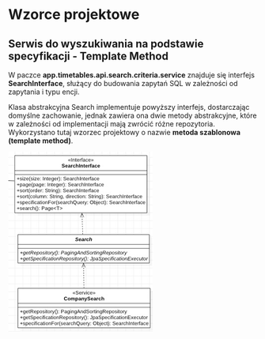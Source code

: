 # Wzorce projektowe

## Serwis do wyszukiwania na podstawie specyfikacji - Template Method 

W paczce **app.timetables.api.search.criteria.service** znajduje się interfejs **SearchInterface<T>**, służący do budowania zapytań SQL w zależności od zapytania i typu encji.

Klasa abstrakcyjna Search implementuje powyższy interfejs, dostarczając domyślne zachowanie, jednak zawiera ona dwie metody abstrakcyjne, które w zależności od implementacji mają zwrócić różne repozytoria. Wykorzystano tutaj wzorzec projektowy o nazwie **metoda szablonowa (template method)**.

![](templatemethod.jpg)
